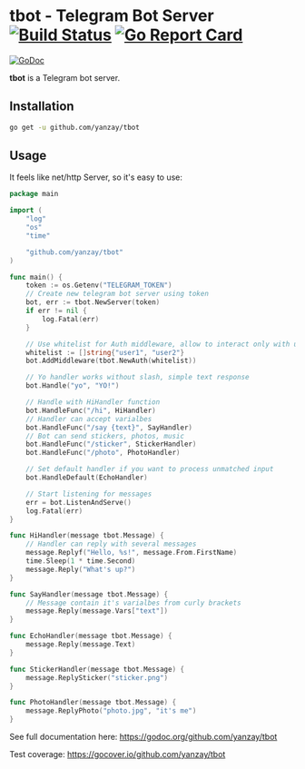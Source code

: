 # tbot - Telegram Bot Server [![Build Status](https://travis-ci.org/yanzay/tbot.svg?branch=master)](https://travis-ci.org/yanzay/tbot) [![Go Report Card](https://goreportcard.com/badge/github.com/yanzay/tbot)](https://goreportcard.com/report/github.com/yanzay/tbot)
[![GoDoc](https://godoc.org/github.com/yanzay/tbot?status.svg)](https://godoc.org/github.com/yanzay/tbot)

**tbot** is a Telegram bot server.

## Installation

```bash
go get -u github.com/yanzay/tbot
```

## Usage

It feels like net/http Server, so it's easy to use:

```go
package main

import (
	"log"
	"os"
	"time"

	"github.com/yanzay/tbot"
)

func main() {
	token := os.Getenv("TELEGRAM_TOKEN")
	// Create new telegram bot server using token
	bot, err := tbot.NewServer(token)
	if err != nil {
		log.Fatal(err)
	}

	// Use whitelist for Auth middleware, allow to interact only with user1 and user2
	whitelist := []string{"user1", "user2"}
	bot.AddMiddleware(tbot.NewAuth(whitelist))

	// Yo handler works without slash, simple text response
	bot.Handle("yo", "YO!")

	// Handle with HiHandler function
	bot.HandleFunc("/hi", HiHandler)
	// Handler can accept varialbes
	bot.HandleFunc("/say {text}", SayHandler)
	// Bot can send stickers, photos, music
	bot.HandleFunc("/sticker", StickerHandler)
	bot.HandleFunc("/photo", PhotoHandler)

	// Set default handler if you want to process unmatched input
	bot.HandleDefault(EchoHandler)

	// Start listening for messages
	err = bot.ListenAndServe()
	log.Fatal(err)
}

func HiHandler(message tbot.Message) {
	// Handler can reply with several messages
	message.Replyf("Hello, %s!", message.From.FirstName)
	time.Sleep(1 * time.Second)
	message.Reply("What's up?")
}

func SayHandler(message tbot.Message) {
	// Message contain it's varialbes from curly brackets
	message.Reply(message.Vars["text"])
}

func EchoHandler(message tbot.Message) {
	message.Reply(message.Text)
}

func StickerHandler(message tbot.Message) {
	message.ReplySticker("sticker.png")
}

func PhotoHandler(message tbot.Message) {
	message.ReplyPhoto("photo.jpg", "it's me")
}
```

See full documentation here: https://godoc.org/github.com/yanzay/tbot

Test coverage: https://gocover.io/github.com/yanzay/tbot
